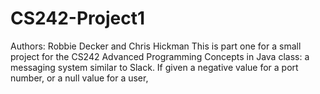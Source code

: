 # CS242-Project1

Authors: Robbie Decker and Chris Hickman
This is part one for a small project for the CS242 Advanced Programming Concepts in Java class: a messaging system similar to Slack.
If given a negative value for a port number, or a null value for a user, 

